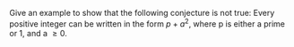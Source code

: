 Give an example to show that the following conjecture is not true: Every positive integer can be written in the form $p + a^2$, where p is either a prime or 1, and a $\geq{0}$.